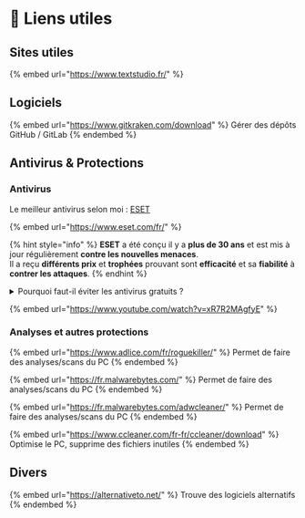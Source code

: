 # 🔗 Liens utiles

## Sites utiles

{% embed url="https://www.textstudio.fr/" %}

## Logiciels

{% embed url="https://www.gitkraken.com/download" %}
Gérer des dépôts GitHub / GitLab
{% endembed %}

## Antivirus & Protections

### Antivirus

Le meilleur antivirus selon moi : [ESET](https://www.eset.com/fr/)

{% embed url="https://www.eset.com/fr/" %}

{% hint style="info" %}
**ESET** a été conçu il y a **plus de 30 ans** et est mis à jour régulièrement **contre les nouvelles menaces**.\
Il a reçu **différents prix** et **trophées** prouvant sont **efficacité** et sa **fiabilité** à **contrer les attaques**.
{% endhint %}

<details>

<summary>Pourquoi faut-il éviter les antivirus gratuits ?</summary>

Si c'est gratuit, c'est toi le produit.

</details>

{% embed url="https://www.youtube.com/watch?v=xR7R2MAgfyE" %}

### Analyses et autres protections

{% embed url="https://www.adlice.com/fr/roguekiller/" %}
Permet de faire des analyses/scans du PC
{% endembed %}

{% embed url="https://fr.malwarebytes.com/" %}
Permet de faire des analyses/scans du PC
{% endembed %}

{% embed url="https://fr.malwarebytes.com/adwcleaner/" %}
Permet de faire des analyses/scans du PC
{% endembed %}

{% embed url="https://www.ccleaner.com/fr-fr/ccleaner/download" %}
Optimise le PC, supprime des fichiers inutiles
{% endembed %}

## Divers

{% embed url="https://alternativeto.net/" %}
Trouve des logiciels alternatifs
{% endembed %}
